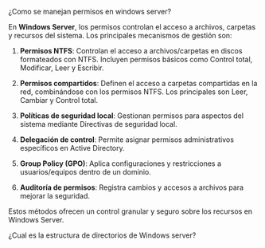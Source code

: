 ¿Como se manejan permisos en windows server?

En **Windows Server**, los permisos controlan el acceso a archivos, carpetas y recursos del sistema. Los principales mecanismos de gestión son:

1. **Permisos NTFS**: Controlan el acceso a archivos/carpetas en discos formateados con NTFS. Incluyen permisos básicos como Control total, Modificar, Leer y Escribir.

2. **Permisos compartidos**: Definen el acceso a carpetas compartidas en la red, combinándose con los permisos NTFS. Los principales son Leer, Cambiar y Control total.

3. **Políticas de seguridad local**: Gestionan permisos para aspectos del sistema mediante Directivas de seguridad local.

4. **Delegación de control**: Permite asignar permisos administrativos específicos en Active Directory.

5. **Group Policy (GPO)**: Aplica configuraciones y restricciones a usuarios/equipos dentro de un dominio.

6. **Auditoría de permisos**: Registra cambios y accesos a archivos para mejorar la seguridad.

Estos métodos ofrecen un control granular y seguro sobre los recursos en Windows Server.

¿Cual es la estructura de directorios de Windows server?

